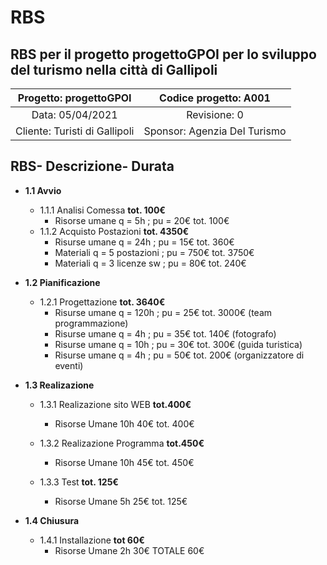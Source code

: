 # RBS
## RBS per il progetto progettoGPOI per lo sviluppo del turismo nella città di Gallipoli

| Progetto: progettoGPOI | Codice progetto: A001 |
| :----: | :----: |
| Data: 05/04/2021  | Revisione: 0 |
| Cliente: Turisti di Gallipoli | Sponsor: Agenzia Del Turismo  |

## **RBS**- **Descrizione**- **Durata**
  * **1.1 Avvio**
     * 1.1.1 Analisi Comessa  **tot. 100€**
       *  Risorse umane q = 5h ; pu = 20€   tot. 100€
     * 1.1.2 Acquisto Postazioni   **tot. 4350€**   
       *  Risurse umane q = 24h ; pu = 15€   tot. 360€
       *  Materiali q = 5 postazioni ; pu = 750€   tot. 3750€
       *  Materiali q = 3 licenze sw ; pu = 80€   tot. 240€
    
  * **1.2 Pianificazione** 
    * 1.2.1 Progettazione  **tot. 3640€**
      *   Risurse umane q = 120h ; pu = 25€   tot. 3000€ (team programmazione)
      *   Risurse umane q = 4h ; pu = 35€   tot. 140€ (fotografo)
      *   Risurse umane q = 10h ; pu = 30€   tot. 300€ (guida turistica)
      *   Risurse umane q = 4h ; pu = 50€   tot. 200€ (organizzatore di eventi)
  
  * **1.3 Realizazione**
       * 1.3.1 Realizazione sito WEB  **tot.400€** 
          * Risorse Umane 10h 40€  tot. 400€
          
     * 1.3.2 Realizazione Programma **tot.450€**
        *   Risorse Umane 10h 45€ tot. 450€
       
      * 1.3.3 Test **tot. 125€**
        * Risorse Umane 5h 25€ tot. 125€ 
* **1.4 Chiusura**
     * 1.4.1  Installazione **tot 60€**
          * Risorse Umane 2h 30€ TOTALE 60€  
